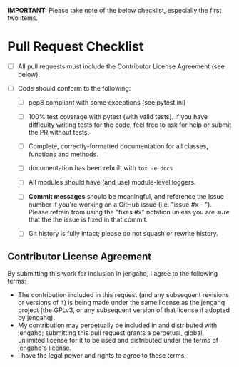 __IMPORTANT:__ Please take note of the below checklist, especially the first two items.

# Pull Request Checklist

- [ ] All pull requests must include the Contributor License Agreement (see below).

- [ ] Code should conform to the following:

    - [ ] pep8 compliant with some exceptions (see pytest.ini)

    - [ ] 100% test coverage with pytest (with valid tests). If you have difficulty
      writing tests for the code, feel free to ask for help or submit the PR without tests.

    - [ ] Complete, correctly-formatted documentation for all classes, functions and methods.

    - [ ] documentation has been rebuilt with ``tox -e docs``

    - [ ] All modules should have (and use) module-level loggers.

    - [ ] **Commit messages** should be meaningful, and reference the Issue number
      if you're working on a GitHub issue (i.e. "issue #x - <message>"). Please
      refrain from using the "fixes #x" notation unless you are *sure* that the
      the issue is fixed in that commit.

    - [ ] Git history is fully intact; please do not squash or rewrite history.

## Contributor License Agreement

By submitting this work for inclusion in jengahq, I agree to the following terms:

* The contribution included in this request (and any subsequent revisions or versions of it)
  is being made under the same license as the jengahq project (the GPLv3,
  or any subsequent version of that license if adopted by jengahq).
* My contribution may perpetually be included in and distributed with jengahq; submitting
  this pull request grants a perpetual, global, unlimited license for it to be used and distributed
  under the terms of jengahq's license.
* I have the legal power and rights to agree to these terms.